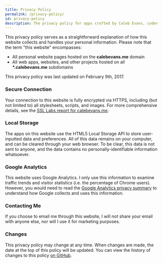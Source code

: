 ```yaml
---
title: Privacy Policy
permalink: /privacy-policy/
id: privacy-policy
description: The privacy policy for apps crafted by Caleb Evans, coder for Christ
---
```


This privacy policy serves as a straightforward explanation of how this website
collects and handles your personal information. Please note that the term "this
website" encompasses:

- All personal website pages hosted on the **calebevans.me** domain
- All web apps, websites, and other projects hosted on all **\*.calebevans.me** subdomains

This privacy policy was last updated on February 9th, 2017.

### Secure Connection

Your connection to this website is fully encrypted via HTTPS, including (but not
limited to) all stylesheets, scripts, and images. For more comprehensive
details, see the [SSL Labs report for calebevans.me][ssl-report].

[ssl-report]: https://www.ssllabs.com/ssltest/analyze.html?d=calebevans.me

### Local Storage

The apps on this website use the HTML5 Local Storage API to store user-inputted
data and preferences. All of this data remains on your computer, and can be
cleared through your web browser. To be clear, this data is not sent to anyone,
and the data contains no personally-identifiable information whatsoever.

### Google Analytics

This website uses Google Analytics. I only use this information to examine
traffic trends and visitor statistics (i.e. the percentage of Chrome users).
However, you would need to read the [Google Analytics privacy summary][privacy]
to understand how Google collects and uses this information.

[privacy]: https://support.google.com/analytics/answer/6004245?hl=en

### Contacting Me

If you choose to email me through this website, I will not share your email with
anyone else, nor will I use it for marketing purposes.

### Changes

This privacy policy may change at any time. When changes are made, the date at
the top of this policy will be updated. You can view the history of changes to
this policy [on GitHub][policy-history].

[policy-history]: https://github.com/caleb531/personal-website/blame/master/_pages/privacy-policy.md

